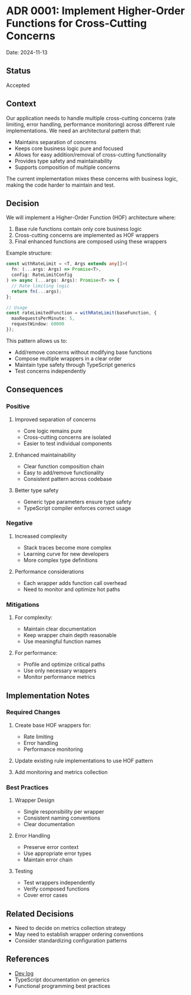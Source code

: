 # ADR 0001: Implement Higher-Order Functions for Cross-Cutting Concerns

Date: 2024-11-13

## Status

Accepted

## Context

Our application needs to handle multiple cross-cutting concerns (rate limiting, error handling, performance monitoring) across different rule implementations. We need an architectural pattern that:

- Maintains separation of concerns
- Keeps core business logic pure and focused
- Allows for easy addition/removal of cross-cutting functionality
- Provides type safety and maintainability
- Supports composition of multiple concerns

The current implementation mixes these concerns with business logic, making the code harder to maintain and test.

## Decision

We will implement a Higher-Order Function (HOF) architecture where:

1. Base rule functions contain only core business logic
2. Cross-cutting concerns are implemented as HOF wrappers
3. Final enhanced functions are composed using these wrappers

Example structure:

```typescript
const withRateLimit = <T, Args extends any[]>(
  fn: (...args: Args) => Promise<T>,
  config: RateLimitConfig
) => async (...args: Args): Promise<T> => {
  // Rate limiting logic
  return fn(...args);
};

// Usage
const rateLimitedFunction = withRateLimit(baseFunction, {
  maxRequestsPerMinute: 5,
  requestWindow: 60000
});
```

This pattern allows us to:

- Add/remove concerns without modifying base functions
- Compose multiple wrappers in a clear order
- Maintain type safety through TypeScript generics
- Test concerns independently

## Consequences

### Positive

1. Improved separation of concerns
   - Core logic remains pure
   - Cross-cutting concerns are isolated
   - Easier to test individual components

2. Enhanced maintainability
   - Clear function composition chain
   - Easy to add/remove functionality
   - Consistent pattern across codebase

3. Better type safety
   - Generic type parameters ensure type safety
   - TypeScript compiler enforces correct usage

### Negative

1. Increased complexity
   - Stack traces become more complex
   - Learning curve for new developers
   - More complex type definitions

2. Performance considerations
   - Each wrapper adds function call overhead
   - Need to monitor and optimize hot paths

### Mitigations

1. For complexity:
   - Maintain clear documentation
   - Keep wrapper chain depth reasonable
   - Use meaningful function names

2. For performance:
   - Profile and optimize critical paths
   - Use only necessary wrappers
   - Monitor performance metrics

## Implementation Notes

### Required Changes

1. Create base HOF wrappers for:
   - Rate limiting
   - Error handling
   - Performance monitoring

2. Update existing rule implementations to use HOF pattern

3. Add monitoring and metrics collection

### Best Practices

1. Wrapper Design
   - Single responsibility per wrapper
   - Consistent naming conventions
   - Clear documentation

2. Error Handling
   - Preserve error context
   - Use appropriate error types
   - Maintain error chain

3. Testing
   - Test wrappers independently
   - Verify composed functions
   - Cover error cases

## Related Decisions

- Need to decide on metrics collection strategy
- May need to establish wrapper ordering conventions
- Consider standardizing configuration patterns

## References

- [Dev log](../logs/114-hof-design-pattern.md)
- TypeScript documentation on generics
- Functional programming best practices